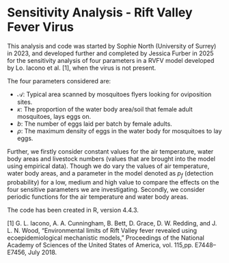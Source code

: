 # Sensitivity Analysis - Rift Valley Fever Virus

This analysis and code was started by Sophie North (University of Surrey) in 2023, and developed further and completed by Jessica Furber in 2025 for the sensitivity analysis of four parameters in a RVFV model developed by Lo. Iacono et al. [1], when the virus is not present.

The four parameters considered are:

- $\mathcal{A}$: Typical area scanned by mosquitoes flyers looking for oviposition sites.
- $\kappa$: The proportion of the water body area/soil that female adult mosquitoes, lays eggs on.
- $b$: The number of eggs laid per batch by female adults. 
- $\rho$: The maximum density of eggs in the water body for mosquitoes to lay eggs.

Further, we firstly consider constant values for the air temperature, water body areas and livestock numbers (values that are brought into the model using empirical data). Though we do vary the values of air temperature, water body areas, and a parameter in the model denoted as $p_f$ (detection probability) for a low, medium and high value to compare the effects on the four sensitive parameters we are investigating. Secondly, we consider periodic functions for the air temperature and water body areas.

The code has been created in R, version 4.4.3.

[1] G. L. Iacono, A. A. Cunningham, B. Bett, D. Grace, D. W. Redding, and J. L. N. Wood, “Environmental limits of Rift Valley fever revealed using ecoepidemiological mechanistic models,” Proceedings of the National Academy of Sciences of the United States of America, vol. 115,pp. E7448–E7456, July 2018.

